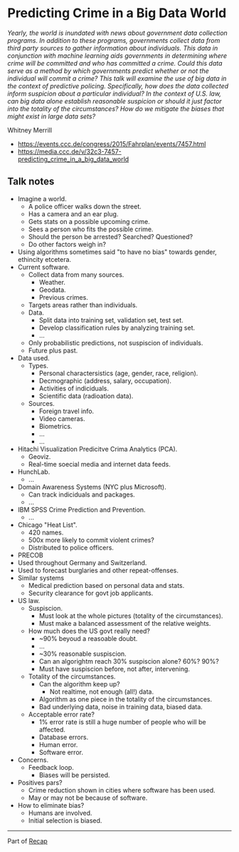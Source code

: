 # Predicting Crime in a Big Data World

*Yearly, the world is inundated with news about government data collection programs. In addition to these programs, governments collect data from third party sources to gather information about individuals. This data in conjunction with machine learning aids governments in determining where crime will be committed and who has committed a crime. Could this data serve as a method by which governments predict whether or not the individual will commit a crime? This talk will examine the use of big data in the context of predictive policing. Specifically, how does the data collected inform suspicion about a particular individual? In the context of U.S. law, can big data alone establish reasonable suspicion or should it just factor into the totality of the circumstances? How do we mitigate the biases that might exist in large data sets?*

Whitney Merrill

- https://events.ccc.de/congress/2015/Fahrplan/events/7457.html
- https://media.ccc.de/v/32c3-7457-predicting_crime_in_a_big_data_world


## Talk notes

- Imagine a world.
    - A police officer walks down the street.
    - Has a camera and an ear plug.
    - Gets stats on a possible upcoming crime.
    - Sees a person who fits the possible crime.
    - Should the person be arrested? Searched? Questioned?
    - Do other factors weigh in?
- Using algorithms sometimes said "to have no bias" towards gender, ethincity etcetera.
- Current software.
    - Collect data from many sources.
        - Weather.
        - Geodata.
        - Previous crimes.
    - Targets areas rather than individuals.
    - Data.
        - Split data into training set, validation set, test set.
        - Develop classification rules by analyzing training set.
        - ...
    - Only probabilistic predictions, not suspiscion of individuals.
    - Future plus past.
- Data used.
    - Types.
        - Personal charactersistics (age, gender, race, religion).
        - Decmographic (address, salary, occupation).
        - Activities of indiciduals.
        - Scientific data (radioation data).
    - Sources.
        - Foreign travel info.
        - Video cameras.
        - Biometrics.
        - ...
        - ...
- Hitachi Visualization Predicitve Crima Analytics (PCA).
    - Geoviz.
    - Real-time soecial media and internet data feeds.
- HunchLab.
    - ...
- Domain Awareness Systems (NYC plus Microsoft).
    - Can track indiciduals and packages.
    - ...
- IBM SPSS Crime Prediction and Prevention.
    - ...
- Chicago "Heat List".
    - 420 names.
    - 500x more likely to commit violent crimes?
    - Distributed to police officers.
- PRECOB
 - Used throughout Germany and Switzerland.
 - Used to forecast burglaries and other repeat-offenses.
- Similar systems
    - Medical prediction based on personal data and stats.
    - Security clearance for govt job applicants.
- US law.
    - Suspiscion.
        - Must look at the whole pictures (totality of the circumstances).
        - Must make a balanced assessment of the relative weights.
    - How much does the US govt really need?
        - ~90% beyoud a reasoable doubt.
        - ...
        - ~30% reasonable suspiscion.
        - Can an algorightm reach 30% suspiscion alone? 60%? 90%?
        - Must have suspiscion before, not after, intervening.
    - Totality of the circumstances.
        - Can the algorithm keep up?
            - Not realtime, not enough (all!) data.
        - Algorithm as one piece in the totality of the circumstances.
        - Bad underlying data, noise in training data, biased data.
    - Acceptable error rate?
        - 1% error rate is still a huge number of people who will be affected.
        - Database errors.
        - Human error.
        - Software error.
- Concerns.
    - Feedback loop.
        - Biases will be persisted.
- Positives pars?
    - Crime reduction shown in cities where software has been used.
    - May or may not be because of software.
- How to eliminate bias?
    - Humans are involved.
    - Initial selection is biased.


---

Part of [Recap](https://github.com/joelpurra/recap)

